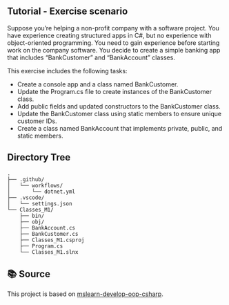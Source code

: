 ## Tutorial - Exercise scenario
Suppose you’re helping a non-profit company with a software project. You have experience creating structured apps in C#, but no experience with object-oriented programming. You need to gain experience before starting work on the company software. You decide to create a simple banking app that includes “BankCustomer” and “BankAccount” classes.

This exercise includes the following tasks:

* Create a console app and a class named BankCustomer.
* Update the Program.cs file to create instances of the BankCustomer class.
* Add public fields and updated constructors to the BankCustomer class.
* Update the BankCustomer class using static members to ensure unique customer IDs.
* Create a class named BankAccount that implements private, public, and static members.

## Directory Tree
```{bash}
.
├── .github/
│   └── workflows/
│       └── dotnet.yml
├── .vscode/
│   └── settings.json
└── Classes_M1/
    ├── bin/
    ├── obj/
    ├── BankAccount.cs
    ├── BankCustomer.cs
    ├── Classes_M1.csproj
    ├── Program.cs
    └── Classes_M1.slnx
```

## 📚 Source
This project is based on [mslearn-develop-oop-csharp](https://microsoftlearning.github.io/mslearn-develop-oop-csharp/Instructions/Labs/l2p2-lp1-m1-exercise-create-classes-and-objects-in-csharp.html).
